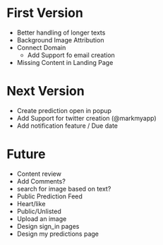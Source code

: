 # First Version
* Better handling of longer texts
* Background Image Attribution
* Connect Domain
  * Add Support fo email creation
* Missing Content in Landing Page

# Next Version
* Create prediction open in popup
* Add Support for twitter creation (@markmyapp)
* Add notification feature / Due date

# Future
* Content review
* Add Comments?
* search for image based on text?
* Public Prediction Feed
* Heart/like
* Public/Unlisted
* Upload an image
* Design sign_in pages
* Design my predictions page
